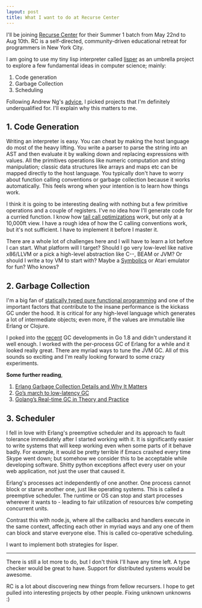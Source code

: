 ```yaml
---
layout: post
title: What I want to do at Recurse Center
---
```


I'll be joining [Recurse Center][rc] for their Summer 1 batch from May 22nd to
Aug 10th. RC is a self-directed, community-driven educational retreat for
programmers in New York City.

I am going to use my tiny lisp interpreter called [lisper][lisper] as an
umbrella project to explore a few fundamental ideas in computer science; mainly:

1. Code generation
1. Garbage Collection
1. Scheduling

Following Andrew Ng's [advice][advice], I picked projects that I'm definitely
underqualified for. I'll explain why this matters to me.

## 1. Code Generation

Writing an interpreter is easy. You can cheat by making the host language do
most of the heavy lifting. You write a parser to parse the string into an AST
and then evaluate it by walking down and replacing expressions with values. All
the primitives operations like numeric computation and string manipulation;
classic data structures like arrays and maps etc can be mapped directly to the
host language. You typically don't have to worry about function calling
conventions or garbage collection because it works automatically. This feels
wrong when your intention is to learn how things work.

I think it is going to be interesting dealing with nothing but a few primitive
operations and a couple of registers. I've no idea how I'll generate code for a
curried function. I know how [tail call optimizations][tco] work, but only at a
10,000ft view. I have a rough idea of how the C calling conventions work, but
it's not sufficient. I have to implement it before I master it.

There are a whole lot of challenges here and I will have to learn a lot before I
can start. What platform will I target? Should I go very low-level like native
x86/LLVM or a pick a high-level abstraction like C\-\-, BEAM or JVM? Or should I
write a toy VM to start with? Maybe a [Symbolics][symbolics] or Atari emulator
for fun? Who knows?

## 2. Garbage Collection

I'm a big fan of [statically typed pure functional programming][haskell] and one
of the important factors that contribute to the insane performance is the
kickass GC under the hood. It is critical for any high-level language which
generates a lot of intermediate objects; even more, if the values are immutable
like Erlang or Clojure.

I poked into the [recent][sub-sec] GC developments in Go 1.8 and didn't
understand it well enough. I worked with the per-process GC of Erlang for a
while and it looked really great. There are myriad ways to tune the JVM GC. All
of this sounds so exciting and I'm really looking forward to some crazy
experiments.

**Some further reading**,

1. [Erlang Garbage Collection Details and Why It Matters][erl]
2. [Go’s march to low-latency GC][go]
3. [Golang’s Real-time GC in Theory and Practice][real-time]

## 3. Scheduler

I fell in love with Erlang's preemptive scheduler and its approach to fault
tolerance immediately after I started working with it. It is significantly
easier to write systems that will keep working even when some parts of it behave
badly. For example, it would be pretty terrible if Emacs crashed every time
Skype went down; but somehow we consider this to be acceptable while developing
software. Shitty python exceptions affect every user on your web application,
not just the user that caused it.

Erlang's processes act independently of one another. One process cannot block or
starve another one, just like operating systems. This is called a preemptive
scheduler. The runtime or OS can stop and start processes wherever it wants to -
leading to fair utilization of resources b/w competing concurrent units.

Contrast this with node.js, where all the callbacks and handlers execute in the
same context, affecting each other in myriad ways and any one of them can block
and starve everyone else. This is called co-operative scheduling.

I want to implement both strategies for lisper.

---

There is still a lot more to do, but I don't think I'll have any time left. A
type checker would be great to have. Support for distributed systems would be
awesome.

RC is a lot about discovering new things from fellow recursers. I hope to get
pulled into interesting projects by other people. Fixing unknown unknowns :)


[advice]: https://twitter.com/AndrewYNg/status/841076327931236352
[erl]: https://hamidreza-s.github.io/erlang%20garbage%20collection%20memory%20layout%20soft%20realtime/2015/08/24/erlang-garbage-collection-details-and-why-it-matters.html
[go]: https://blog.twitch.tv/gos-march-to-low-latency-gc-a6fa96f06eb7
[haskell]: https://www.haskell.org
[lisper]: https://github.com/jaseemabid/lisper
[rc]: https://www.recurse.com
[real-time]: https://making.pusher.com/golangs-real-time-gc-in-theory-and-practice/
[sub-sec]: https://news.ycombinator.com/item?id=12821586
[symbolics]: https://en.wikipedia.org/wiki/Symbolics
[tco]: https://en.wikipedia.org/wiki/Tail_call
